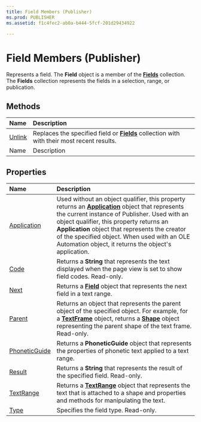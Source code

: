 ```yaml
---
title: Field Members (Publisher)
ms.prod: PUBLISHER
ms.assetid: f1c4fec2-ab0a-b444-5fcf-201d29434922

---
```



# Field Members (Publisher)
Represents a field. The  **Field** object is a member of the **[Fields](fields-object-publisher.md)** collection. The  **Fields** collection represents the fields in a selection, range, or publication.

## Methods



|**Name**|**Description**|
|:-----|:-----|
| [Unlink](field.unlink-method-publisher.md)|Replaces the specified field or  **[Fields](fields-object-publisher.md)** collection with with their most recent results.|
|Name|Description|

## Properties



|**Name**|**Description**|
|:-----|:-----|
| [Application](field.application-property-publisher.md)|Used without an object qualifier, this property returns an  **[Application](application-object-publisher.md)** object that represents the current instance of Publisher. Used with an object qualifier, this property returns an  **Application** object that represents the creator of the specified object. When used with an OLE Automation object, it returns the object's application.|
| [Code](field.code-property-publisher.md)|Returns a  **String** that represents the text displayed when the page view is set to show field codes. Read-only.|
| [Next](field.next-property-publisher.md)|Returns a  **[Field](field-object-publisher.md)** object that represents the next field in a text range.|
| [Parent](field.parent-property-publisher.md)|Returns an object that represents the parent object of the specified object. For example, for a  **[TextFrame](textframe-object-publisher.md)** object, returns a **[Shape](shape-object-publisher.md)** object representing the parent shape of the text frame. Read-only.|
| [PhoneticGuide](field.phoneticguide-property-publisher.md)|Returns a  **PhoneticGuide** object that represents the properties of phonetic text applied to a text range.|
| [Result](field.result-property-publisher.md)|Returns a  **String** that represents the result of the specified field. Read-only.|
| [TextRange](field.textrange-property-publisher.md)|Returns a  **[TextRange](textrange-object-publisher.md)** object that represents the text that is attached to a shape and properties and methods for manipulating the text.|
| [Type](field.type-property-publisher.md)|Specifies the field type. Read-only.|

